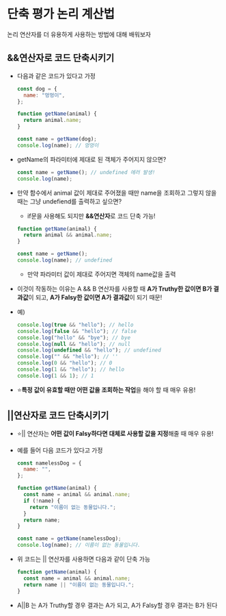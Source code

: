 # 단축 평가 논리 계산법

논리 연산자를 더 유용하게 사용하는 방법에 대해 배워보자

## &&연산자로 코드 단축시키기

- 다음과 같은 코드가 있다고 가정

  ```js
  const dog = {
    name: "멍멍이",
  };

  function getName(animal) {
    return animal.name;
  }

  const name = getName(dog);
  console.log(name); // 멍멍이
  ```

- getName의 파라미터에 제대로 된 객체가 주어지지 않으면?
  ```js
  const name = getName(); // undefined 에러 발생!
  console.log(name);
  ```
- 만약 함수에서 animal 값이 제대로 주어졌을 때만 name을 조회하고 그렇지 않을 때는 그냥 undefiend를 출력하고 싶으면?

  - if문을 사용해도 되지만 **&&연산자**로 코드 단축 가능!

  ```js
  function getName(animal) {
    return animal && animal.name;
  }

  const name = getName();
  console.log(name); // undefined
  ```

  - 만약 파라미터 값이 제대로 주어지면 객체의 name값을 출력

- 이것이 작동하는 이유는 A && B 연산자를 사용할 때 **A가 Truthy한 값이면 B가 결과값**이 되고, **A가 Falsy한 값이면 A가 결과값**이 되기 때문!

- 예)
  ```js
  console.log(true && "hello"); // hello
  console.log(false && "hello"); // false
  console.log("hello" && "bye"); // bye
  console.log(null && "hello"); // null
  console.log(undefined && "hello"); // undefined
  console.log("" && "hello"); // ''
  console.log(0 && "hello"); // 0
  console.log(1 && "hello"); // hello
  console.log(1 && 1); // 1
  ```
- ⭐**특정 값이 유효할 때만 어떤 값을 조회하는 작업**을 해야 할 때 매우 유용!

## ||연산자로 코드 단축시키기

- ⭐|| 연산자는 **어떤 값이 Falsy하다면 대체로 사용할 값을 지정**해줄 때 매우 유용!
- 예를 들어 다음 코드가 있다고 가정

  ```js
  const namelessDog = {
    name: "",
  };

  function getName(animal) {
    const name = animal && animal.name;
    if (!name) {
      return "이름이 없는 동물입니다.";
    }
    return name;
  }

  const name = getName(namelessDog);
  console.log(name); // 이름이 없는 동물입니다.
  ```

- 위 코드는 || 연산자를 사용하면 다음과 같이 단축 가능

  ```js
  function getName(animal) {
    const name = animal && animal.name;
    return name || "이름이 없는 동물입니다.";
  }
  ```

- A||B 는 A가 Truthy할 경우 결과는 A가 되고, A가 Falsy할 경우 결과는 B가 된다
